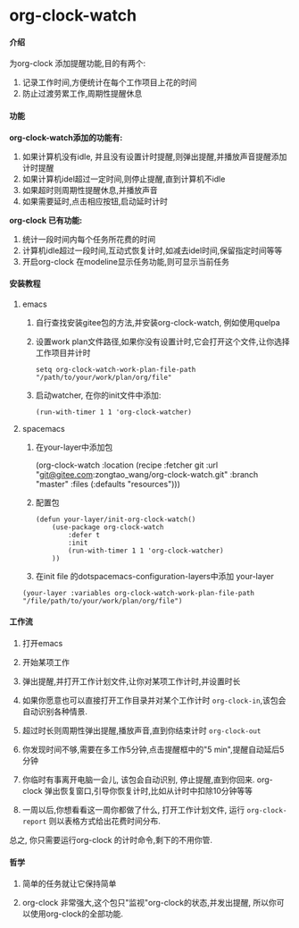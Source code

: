 # org-clock-watch

#### 介绍
为org-clock 添加提醒功能,目的有两个:

1. 记录工作时间,方便统计在每个工作项目上花的时间
2. 防止过渡劳累工作,周期性提醒休息

#### 功能
**org-clock-watch添加的功能有:**

1. 如果计算机没有idle, 并且没有设置计时提醒,则弹出提醒,并播放声音提醒添加计时提醒
2. 如果计算机idel超过一定时间,则停止提醒,直到计算机不idle
3. 如果超时则周期性提醒休息,并播放声音
4. 如果需要延时,点击相应按钮,启动延时计时

**org-clock 已有功能:**

1. 统计一段时间内每个任务所花费的时间
2. 计算机idle超过一段时间,互动式恢复计时,如减去idel时间,保留指定时间等等
3. 开启org-clock 在modeline显示任务功能,则可显示当前任务



#### 安装教程

1.  emacs

    1. 自行查找安装gitee包的方法,并安装org-clock-watch, 例如使用quelpa
    
    2. 设置work plan文件路径,如果你没有设置计时,它会打开这个文件,让你选择工作项目并计时

        `setq org-clock-watch-work-plan-file-path "/path/to/your/work/plan/org/file"`
        
    3. 启动watcher, 在你的init文件中添加:

       `(run-with-timer 1 1 'org-clock-watcher)`

2.  spacemacs

    1. 在your-layer中添加包 

       (org-clock-watch :location (recipe :fetcher git :url "git@gitee.com:zongtao_wang/org-clock-watch.git" :branch "master" :files (:defaults "resources")))

    2. 配置包

       ```
       (defun your-layer/init-org-clock-watch()
           (use-package org-clock-watch
               :defer t
               :init
               (run-with-timer 1 1 'org-clock-watcher)
           ))

       ```
    3. 在init file 的dotspacemacs-configuration-layers中添加 your-layer

     `(your-layer :variables org-clock-watch-work-plan-file-path "/file/path/to/your/work/plan/org/file")`

#### 工作流

1. 打开emacs

2. 开始某项工作

3. 弹出提醒,并打开工作计划文件,让你对某项工作计时,并设置时长

4. 如果你愿意也可以直接打开工作目录并对某个工作计时 `org-clock-in`,该包会自动识别各种情景.

5. 超过时长则周期性弹出提醒,播放声音,直到你结束计时 `org-clock-out`

6. 你发现时间不够,需要在多工作5分钟,点击提醒框中的"5 min",提醒自动延后5分钟

7. 你临时有事离开电脑一会儿, 该包会自动识别, 停止提醒,直到你回来. org-clock 弹出恢复窗口,引导你恢复计时,比如从计时中扣除10分钟等等

8. 一周以后,你想看看这一周你都做了什么, 打开工作计划文件, 运行 `org-clock-report` 则以表格方式给出花费时间分布.

总之, 你只需要运行org-clock 的计时命令,剩下的不用你管.


#### 哲学

1. 简单的任务就让它保持简单

2. org-clock 非常强大,这个包只"监视"org-clock的状态,并发出提醒, 所以你可以使用org-clock的全部功能.
